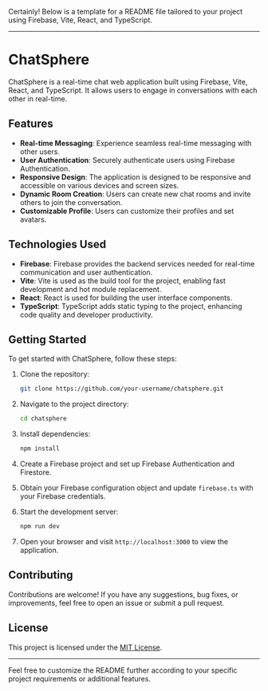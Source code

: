 Certainly! Below is a template for a README file tailored to your project using Firebase, Vite, React, and TypeScript.

---

# ChatSphere

ChatSphere is a real-time chat web application built using Firebase, Vite, React, and TypeScript. It allows users to engage in conversations with each other in real-time.

## Features

- **Real-time Messaging**: Experience seamless real-time messaging with other users.
- **User Authentication**: Securely authenticate users using Firebase Authentication.
- **Responsive Design**: The application is designed to be responsive and accessible on various devices and screen sizes.
- **Dynamic Room Creation**: Users can create new chat rooms and invite others to join the conversation.
- **Customizable Profile**: Users can customize their profiles and set avatars.

## Technologies Used

- **Firebase**: Firebase provides the backend services needed for real-time communication and user authentication.
- **Vite**: Vite is used as the build tool for the project, enabling fast development and hot module replacement.
- **React**: React is used for building the user interface components.
- **TypeScript**: TypeScript adds static typing to the project, enhancing code quality and developer productivity.

## Getting Started

To get started with ChatSphere, follow these steps:

1. Clone the repository:

   ```bash
   git clone https://github.com/your-username/chatsphere.git
   ```

2. Navigate to the project directory:

   ```bash
   cd chatsphere
   ```

3. Install dependencies:

   ```bash
   npm install
   ```

4. Create a Firebase project and set up Firebase Authentication and Firestore.
   
5. Obtain your Firebase configuration object and update `firebase.ts` with your Firebase credentials.

6. Start the development server:

   ```bash
   npm run dev
   ```

7. Open your browser and visit `http://localhost:3000` to view the application.

## Contributing

Contributions are welcome! If you have any suggestions, bug fixes, or improvements, feel free to open an issue or submit a pull request.

## License

This project is licensed under the [MIT License](LICENSE).

---

Feel free to customize the README further according to your specific project requirements or additional features.